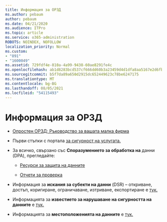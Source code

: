 ```yaml
---
title: Информация за ОРЗД
ms.author: pebaum
author: pebaum
ms.date: 04/21/2020
ms.audience: ITPro
ms.topic: article
ms.service: o365-administration
ROBOTS: NOINDEX, NOFOLLOW
localization_priority: Normal
ms.custom:
- "891"
- "1600049"
ms.assetid: 729fdf4e-810a-4a99-9438-60ae8291fe4c
ms.openlocfilehash: ab1d8283bcd537cf666dd60b3a23459d4d1dfa8aa5167e2d6fb2a9b779b4b3e1
ms.sourcegitcommit: b5f7da89a650d2915dc652449623c78be6247175
ms.translationtype: MT
ms.contentlocale: bg-BG
ms.lasthandoff: 08/05/2021
ms.locfileid: "54115493"
---
```

# <a name="information-about-gdpr"></a>Информация за ОРЗД

- [Опростен ОРЗД: Ръководство за вашата малка фирма](/microsoft-365/admin/security-and-compliance/gdpr-compliance)

- Първи стъпки с портала [за сигурност на услугата.](https://servicetrust.microsoft.com/ViewPage/GDPRGetStarted)

- За всичко, свързано със **Споразумението за обработка на** данни (DPA), прегледайте:

  - [Ресурси за защита на данните](https://servicetrust.microsoft.com/ViewPage/TrustDocuments)

  - [Отчети за проверка](https://servicetrust.microsoft.com/ViewPage/MSComplianceGuide)

- Информация за **искания за субекти на данни** (DSR) – откриване, достъп, коригиране, ограничаване, изтриване, експортиране е [тук.](/microsoft-365/compliance/gdpr-dsr-office365)

- Информацията за **известието за нарушаване на сигурността на данните** е [тук.](https://servicetrust.microsoft.com/ViewPage/GDPRBreach)

- Информацията за **местоположенията на данните** е [тук.](https://products.office.com/where-is-your-data-located?ms.officeurl=datamaps&amp;geo=All#All)
